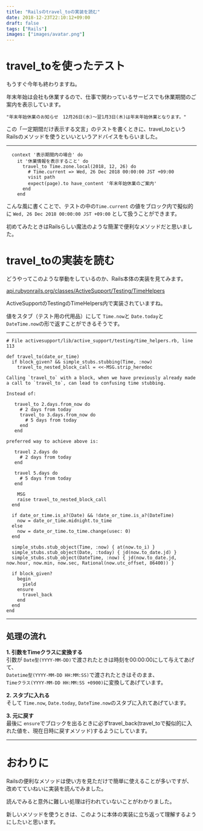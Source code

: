 ```yaml
---
title: "Railsのtravel_toの実装を読む"
date: 2018-12-23T22:10:12+09:00
draft: false
tags: ["Rails"]
images: ["images/avatar.png"]
---
```

# travel_toを使ったテスト

もうすぐ今年も終わりますね。

年末年始は会社も休業するので、仕事で関わっているサービスでも休業期間のご案内を表示しています。


`"年末年始休業のお知らせ　12月26日(水)～翌1月3日(木)は年末年始休業となります。"`


この「一定期間だけ表示する文言」のテストを書くときに、travel_toというRailsのメソッドを使うといいというアドバイスをもらいました。

***

```
  context '表示期間内の場合' do
    it '休業情報を表示すること' do
      travel_to Time.zone.local(2018, 12, 26) do
        # Time.current => Wed, 26 Dec 2018 00:00:00 JST +09:00
        visit path
        expect(page).to have_content '年末年始休業のご案内'
      end
    end
```

こんな風に書くことで、テストの中の`Time.current` の値をブロック内で擬似的に `Wed, 26 Dec 2018 00:00:00 JST +09:00` として扱うことができます。

初めてみたときはRailsらしい魔法のような簡潔で便利なメソッドだと思いました。

# travel_toの実装を読む

どうやってこのような挙動をしているのか、Rails本体の実装を見てみます。

[api.rubyonrails.org/classes/ActiveSupport/Testing/TimeHelpers](https://api.rubyonrails.org/classes/ActiveSupport/Testing/TimeHelpers.html#method-i-travel_to)

ActiveSupportのTestingのTimeHelpers内で実装されていますね。

値をスタブ（テスト用の代用品）にして `Time.now`と `Date.today`と `DateTime.now`の形で返すことができるそうです。

***

```
# File activesupport/lib/active_support/testing/time_helpers.rb, line 113

def travel_to(date_or_time)
  if block_given? && simple_stubs.stubbing(Time, :now)
    travel_to_nested_block_call = <<-MSG.strip_heredoc

Calling `travel_to` with a block, when we have previously already made a call to `travel_to`, can lead to confusing time stubbing.

Instead of:

   travel_to 2.days.from_now do
     # 2 days from today
     travel_to 3.days.from_now do
       # 5 days from today
     end
   end

preferred way to achieve above is:

   travel 2.days do
     # 2 days from today
   end

   travel 5.days do
     # 5 days from today
   end

    MSG
    raise travel_to_nested_block_call
  end

  if date_or_time.is_a?(Date) && !date_or_time.is_a?(DateTime)
    now = date_or_time.midnight.to_time
  else
    now = date_or_time.to_time.change(usec: 0)
  end

  simple_stubs.stub_object(Time, :now) { at(now.to_i) }
  simple_stubs.stub_object(Date, :today) { jd(now.to_date.jd) }
  simple_stubs.stub_object(DateTime, :now) { jd(now.to_date.jd, now.hour, now.min, now.sec, Rational(now.utc_offset, 86400)) }

  if block_given?
    begin
      yield
    ensure
      travel_back
    end
  end
end
```

***

## 処理の流れ

**1. 引数をTimeクラスに変換する**<br>
引数が `Date型(YYYY-MM-DD)`で渡されたときは時刻を00:00:00にして与えてあげて、<br>
`Datetime型(YYYY-MM-DD HH:MM:SS)`で渡されたときはそのまま、<br>
`Timeクラス(YYYY-MM-DD HH:MM:SS +0900)`に変換してあげています。

**2. スタブに入れる**<br>
そして `Time.now`, `Date.today`, `DateTime.now`のスタブに入れてあげています。

**3. 元に戻す**<br>
最後に `ensure`でブロックを出るときに必ずtravel_back(travel_toで擬似的に入れた値を、現在日時に戻すメソッド)するようにしています。

***

# おわりに

Railsの便利なメソッドは使い方を見ただけで簡単に使えることが多いですが、改めてていねいに実装を読んでみました。

読んでみると意外に難しい処理は行われていないことがわかりました。

新しいメソッドを使うときは、このように本体の実装に立ち返って理解するようにしたいと思います。
